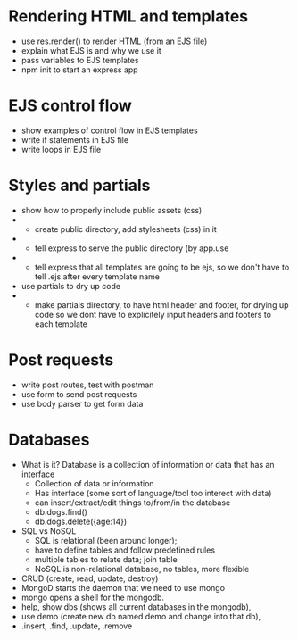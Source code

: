 # Rendering HTML and templates
* use res.render() to render HTML (from an EJS file)
* explain what EJS is and why we use it
* pass variables to EJS templates
* npm init to start an express app

# EJS control flow
* show examples of control flow in EJS templates
* write if statements in EJS file
* write loops in EJS file

# Styles and partials
* show how to properly include public assets (css)
*  - create public directory, add stylesheets (css) in it
*  - tell express to serve the public directory (by app.use
*  - tell express that all templates are going to be ejs, so we don't have to tell .ejs after every template name
* use partials to dry up code
*  - make partials directory, to have html header and footer, for drying up code so we dont have to explicitely input headers and footers to each template

# Post requests
* write post routes, test with postman
* use form to send post requests
* use body parser to get form data

# Databases
* What is it? Database is a collection of information or data that has an interface
    * Collection of data or information
    * Has interface (some sort of language/tool too interect with data)
    *   can insert/extract/edit things to/from/in the database
    *   db.dogs.find()
    *   db.dogs.delete({age:14})
* SQL vs NoSQL
    * SQL is relational (been around longer); 
    *   have to define tables and follow predefined rules
    *   multiple tables to relate data; join table
    * NoSQL is non-relational database, no tables, more flexible
* CRUD (create, read, update, destroy)
* MongoD starts the daemon that we need to use mongo
* mongo opens a shell for the mongodb.
*   help, show dbs (shows all current databases in the mongodb),
*   use demo (create new db named demo and change into that db),
*   .insert, .find, .update, .remove